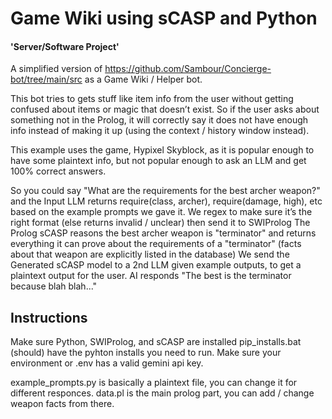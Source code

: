 # Game Wiki using sCASP and Python
#### 'Server/Software Project' 

A simplified version of https://github.com/Sambour/Concierge-bot/tree/main/src as a Game Wiki / Helper bot.

This bot tries to gets stuff like item info from the user without getting confused about items or magic that doesn’t exist.
So if the user asks about something not in the Prolog, it will correctly say it does not have enough info instead of making it up (using the context / history window instead).

This example uses the game, Hypixel Skyblock, as it is popular enough to have some plaintext info, but not popular enough to ask an LLM and get 100% correct answers.

So you could say "What are the requirements for the best archer weapon?" and the Input LLM returns require(class, archer), require(damage, high), etc based on the example prompts we gave it.
We regex to make sure it’s the right format (else returns invalid / unclear) then send it to SWIProlog
The Prolog sCASP reasons the best archer weapon is "terminator" and returns everything it can prove about the requirements of a "terminator"
(facts about that weapon are explicitly listed in the database)
We send the Generated sCASP model to a 2nd LLM given example outputs, to get a plaintext output for the user.
AI responds "The best is the terminator because blah blah..."

## Instructions
Make sure Python, SWIProlog, and sCASP are installed
pip_installs.bat (should) have the pyhton installs you need to run.
Make sure your environment or .env has a valid gemini api key.

example_prompts.py is basically a plaintext file, you can change it for different responces.
data.pl is the main prolog part, you can add / change weapon facts from there.